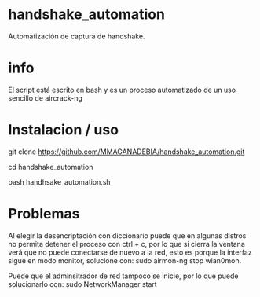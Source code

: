 # handshake_automation
Automatización de captura de handshake.

# info
El script está escrito en bash y es un proceso automatizado de un uso sencillo de aircrack-ng 

# Instalacion / uso
git clone https://github.com/MMAGANADEBIA/handshake_automation.git

cd handshake_automation

bash handhsake_automation.sh

# Problemas
Al elegir la desencriptación con diccionario puede que en algunas distros no permita detener el proceso con ctrl + c, por lo que si cierra la ventana verá que no
puede conectarse de nuevo a la red, esto es porque la interfaz sigue en modo monitor, solucione con: sudo airmon-ng stop wlan0mon.

Puede que el adminsitrador de red tampoco se inicie, por lo que puede solucionarlo con: sudo NetworkManager start
